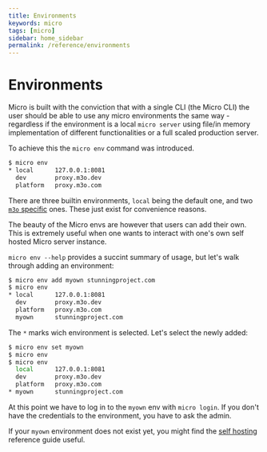 ```yaml
---
title: Environments
keywords: micro
tags: [micro]
sidebar: home_sidebar
permalink: /reference/environments
---
```


# Environments

Micro is built with the conviction that with a single CLI (the Micro CLI) the user should be able to use any micro environments the same way - regardless
if  the environment is a local `micro server` using file/in memory implementation of different functionalities or a full scaled production server.

To achieve this the `micro env` command was introduced.

```sh
$ micro env
* local      127.0.0.1:8081
  dev        proxy.m3o.dev
  platform   proxy.m3o.com
```

There are three builtin environments, `local` being the default one, and two [`m3o` specific](m3o.com) ones.
These just exist for convenience reasons.

The beauty of the Micro envs are however that users can add their own. This is extremely useful when one wants to interact with one's own self hosted Micro server instance.

`micro env --help` provides a succint summary of usage, but let's walk through adding an environment:

```sh
$ micro env add myown stunningproject.com
$ micro env
* local      127.0.0.1:8081
  dev        proxy.m3o.dev
  platform   proxy.m3o.com
  myown      stunningproject.com
```

The `*` marks wich environment is selected. Let's select the newly added:

```sh
$ micro env set myown
$ micro env
$ micro env
  local      127.0.0.1:8081
  dev        proxy.m3o.dev
  platform   proxy.m3o.com
* myown      stunningproject.com
```

At this point we have to log in to the `myown` env with `micro login`.
If you don't have the credentials to the environment, you have to ask the admin.

If your `myown` environment does not exist yet, you might find the [self hosting](self-hosting) reference guide useful.